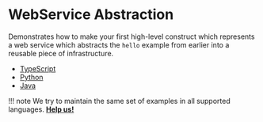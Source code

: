 # WebService Abstraction

Demonstrates how to make your first high-level construct which represents a web service which abstracts the `hello` example from earlier into a reusable piece of infrastructure.

- [TypeScript](https://github.com/awslabs/cdk8s/tree/master/examples/typescript/web-service)
- [Python](https://github.com/awslabs/cdk8s/tree/master/examples/python/web-service)
- [Java](https://github.com/awslabs/cdk8s/tree/master/examples/java/web-service)

!!! note
    We try to maintain the same set of examples in all supported languages.
    **[Help us!](../project/CONTRIBUTING.md)**
